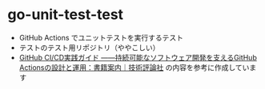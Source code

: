 # go-unit-test-test
- GitHub Actions でユニットテストを実行するテスト
- テストのテスト用リポジトリ（ややこしい）
- [GitHub CI/CD実践ガイド ――持続可能なソフトウェア開発を支えるGitHub Actionsの設計と運用：書籍案内｜技術評論社](https://gihyo.jp/book/2024/978-4-297-14173-8) の内容を参考に作成しています
